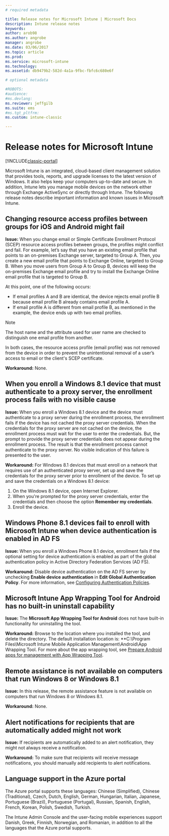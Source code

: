 ```yaml
---
# required metadata

title: Release notes for Microsoft Intune | Microsoft Docs
description: Intune release notes
keywords:
author: arob98
ms.author: angrobe
manager: angrobe
ms.date: 03/06/2017
ms.topic: article
ms.prod:
ms.service: microsoft-intune
ms.technology:
ms.assetid: db9479b2-582d-4a1a-9fbc-fbfc6c680e6f

# optional metadata

#ROBOTS:
#audience:
#ms.devlang:
ms.reviewer: jeffgilb
ms.suite: ems
#ms.tgt_pltfrm:
ms.custom: intune-classic

---
```


# Release notes for Microsoft Intune

[!INCLUDE[classic-portal](../includes/classic-portal.md)]

Microsoft Intune is an integrated, cloud-based client management solution that provides tools, reports, and upgrade licenses to the latest version of Windows. It also helps keep your computers up-to-date and secure. In addition, Intune lets you manage mobile devices on the network either through Exchange ActiveSync or directly through Intune. The following release notes describe important information and known issues in Microsoft Intune.

<!-- 3-6-17: customer asked if this is still current; Stacie asked Chris Baldwin about it. Chris said it's a Samsung issue, but that he hasn't heard any reports about it for months, so he suggested that I share that with the customer and remove this item from the release notes. I'm only going to comment it out in case it resurfaces.
## Android users can’t send email when conditional access for Exchange Online is implemented

**Issue:** Users running Samsung Android 5.1.1 and later on their devices can't send email when conditional access for Exchange Online has been set up. Samsung acknowledges that the issue is in its built-in email client in Android 5.1.1 and later, and is investigating a fix.

**Workaround 1:** Advise users to use the Outlook app for Android.

**Workaround 2:** To let affected users send email, you can follow these steps:

1. Put each affected user in a security group in the “exempted groups” section of the conditional access policy for Exchange Online.
2. Let the user temporarily sync email on the built-in email client.
3. Remove the affected user from the exempted group, and confirm that the user can now send email.

Microsoft will continue to work closely with Samsung on a fix or additional workarounds.
-->


## Changing resource access profiles between groups for iOS and Android might fail
**Issue:** When you change email or Simple Certificate Enrollment Protocol (SCEP) resource access profiles between groups, the profiles might conflict and fail. For example, let’s say that you have an existing email profile that points to an on-premises Exchange server, targeted to Group A. Then, you create a new email profile that points to Exchange Online, targeted to Group B. When you move users from Group A to Group B, devices will keep the on-premises Exchange email profile and try to install the Exchange Online email profile that is targeted to Group B.

At this point, one of the following occurs: 
* If email profiles A and B are identical, the device rejects email profile B because email profile B already contains email profile A.
* If email profile A is different from email profile B, as mentioned in the example, the device ends up with two email profiles.

> [!NOTE]
> The host name and the attribute used for user name are checked to distinguish one email profile from another.

In both cases, the resource access profile (email profile) was not removed from the device in order to prevent the unintentional removal of a user’s access to email or the client's SCEP certificate.

**Workaround:** None.

## When you enroll a Windows 8.1 device that must authenticate to a proxy server, the enrollment process fails with no visible cause
**Issue:** When you enroll a Windows 8.1 device and the device must authenticate to a proxy server during the enrollment process, the enrollment fails if the device has not cached the proxy server credentials. When the credentials for the proxy server are not cached on the device, the enrollment process must wait for the user to enter the credentials. But, the prompt to provide the proxy server credentials does not appear during the enrollment process. The result is that the enrollment process cannot authenticate to the proxy server. No visible indication of this failure is presented to the user.

**Workaround:** For Windows 8.1 devices that must enroll on a network that requires use of an authenticated proxy server, set up and save the credentials for the proxy server prior to enrollment of the device. To set up and save the credentials on a Windows 8.1 device:

1.  On the Windows 8.1 device, open Internet Explorer.
2.  When you're prompted for the proxy server credentials, enter the credentials and then choose the option **Remember my credentials**.
3.  Enroll the device.

## Windows Phone 8.1 devices fail to enroll with Microsoft Intune when device authentication is enabled in AD FS
**Issue:** When you enroll a Windows Phone 8.1 device, enrollment fails if the optional setting for device authentication is enabled as part of the global authentication policy in Active Directory Federation Services (AD FS).

**Workaround:** Disable device authentication on the AD FS server by unchecking **Enable device authentication** in **Edit Global Authentication Policy**. For more information, see [Configuring Authentication Policies](http://technet.microsoft.com/library/dn486781.aspx).


## Microsoft Intune App Wrapping Tool for Android has no built-in uninstall capability
**Issue:** The **Microsoft App Wrapping Tool for Android** does not have built-in functionality for uninstalling the tool.

**Workaround:** Browse to the location where you installed the tool, and delete the directory. The default installation location is: **C:\Program Files\Microsoft Intune Mobile Application Management\Android\App Wrapping Tool. For more about the app wrapping tool, see [Prepare Android apps for management with App Wrapping Tool](/intune-classic/deploy-use/prepare-android-apps-for-mobile-application-management-with-the-microsoft-intune-app-wrapping-tool).

## Remote assistance is not available on computers that run Windows 8 or Windows 8.1
**Issue:** In this release, the remote assistance feature is not available on computers that run Windows 8 or Windows 8.1.

**Workaround:** None.

## Alert notifications for recipients that are automatically added might not work
**Issue:** If recipients are automatically added to an alert notification, they might not always receive a notification.

**Workaround:** To make sure that recipients will receive message notifications, you should manually add recipients to alert notifications.

## Language support in the Azure portal
The Azure portal supports these languages: Chinese (Simplified), Chinese (Traditional), Czech, Dutch, English, German, Hungarian, Italian, Japanese, Portuguese (Brazil), Portuguese (Portugal), Russian, Spanish, English, French, Korean, Polish, Swedish, Turkish.

The Intune Admin Console and the user-facing mobile experiences support Danish, Greek, Finnish, Norwegian, and Romanian, in addition to all the languages that the Azure portal supports.
